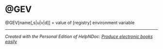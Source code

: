 # @GEV

@GEV\[name\[,s\|u\|v\|d\]\] = value of \[registry\] environment variable


***
_Created with the Personal Edition of HelpNDoc: [Produce electronic books easily](<https://www.helpndoc.com/create-epub-ebooks>)_
